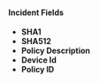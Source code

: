 
#### Incident Fields
- **SHA1**
- **SHA512**
- **Policy Description**
- **Device Id**
- **Policy ID**
